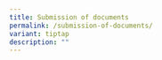 ```yaml
---
title: Submission of documents
permalink: /submission-of-documents/
variant: tiptap
description: ""
---
```

